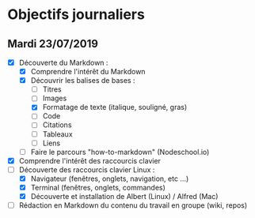 # Objectifs journaliers

## Mardi 23/07/2019

* [x] Découverte du Markdown : 
  * [x] Comprendre l'intérêt du Markdown
  * [x] Découvrir les balises de bases : 
    * [ ] Titres
    * [ ] Images
    * [x] Formatage de texte (italique, souligné, gras)
    * [ ] Code
    * [ ] Citations
    * [ ] Tableaux
    * [ ] Liens
  * [ ] Faire le parcours "how-to-markdown" (Nodeschool.io)
* [x] Comprendre l'intérêt des raccourcis clavier
* [ ] Découverte des raccourcis clavier Linux : 
  * [x] Navigateur (fenêtres, onglets, navigation, etc …)
  * [x] Terminal (fenêtres, onglets, commandes)
  * [x] Découverte et installation de Albert (Linux) / Alfred (Mac)
* [ ] Rédaction en Markdown du contenu du travail en groupe (wiki, repos)
